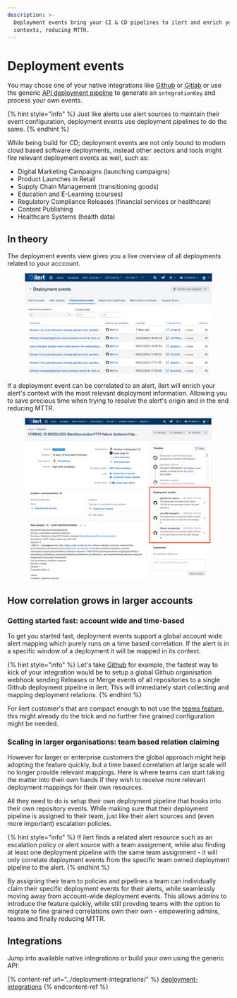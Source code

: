 ```yaml
---
description: >-
  Deployment events bring your CI & CD pipelines to ilert and enrich your alert
  contexts, reducing MTTR.
---
```


# Deployment events

You may chose one of your native integrations like [Github](../deployment-integrations/github.md) or [Gitlab](../deployment-integrations/gitlab.md) or use the generic [API deployment pipeline](../deployment-integrations/api.md) to generate an `integrationKey` and process your own events.

{% hint style="info" %}
Just like alerts use alert sources to maintain their event configuration, deployment events use deployment pipelines to do the same.
{% endhint %}

While being build for CD; deployment events are not only bound to modern cloud based software deployments, instead other sectors and tools might fire relevant deployment events as well, such as:

* Digital Marketing Campaigns (launching campaigns)
* Product Launches in Retail
* Supply Chain Management (transitioning goods)
* Education and E-Learning (courses)
* Regulatory Compliance Releases (financial services or healthcare)
* Content Publishing
* Healthcare Systems (health data)

## In theory

The deployment events view gives you a live overview of all deployments related to your acccount.

<figure><img src="../.gitbook/assets/image (142).png" alt=""><figcaption></figcaption></figure>

If a deployment event can be correlated to an alert, ilert will enrich your alert's context with the most relevant deployment information. Allowing you to save precious time when trying to resolve the alert's origin and in the end reducing MTTR.

<figure><img src="../.gitbook/assets/image (143).png" alt=""><figcaption></figcaption></figure>

## How correlation grows in larger accounts

### Getting started fast: account wide and time-based

To get you started fast, deployment events support a global account wide alert mapping which purely runs on a time based correlation. If the alert is in a specific window of a deployment it will be mapped in its context.

{% hint style="info" %}
Let's take [Github](../deployment-integrations/github.md) for example, the fastest way to kick of your integration would be to setup a global Github organisation webhook sending Releases or Merge events of all repositories to a single Github deployment pipeline in ilert. This will immediately start collecting and mapping deployment relations.
{% endhint %}

For ilert customer's that are compact enough to not use the [teams feature](../user-administration/teams.md), this might already do the trick and no further fine grained configuration might be needed.

### Scaling in larger organisations: team based relation claiming

However for larger or enterprise customers the global approach might help adopting the feature quickly, but a time based correlation at large scale will no longer provide relevant mappings. Here is where teams can start taking the matter into their own hands if they wish to receive more relevant deployment mappings for their own resources.

All they need to do is setup their own deployment pipeline that hooks into their own repository events. While making sure that their deployment pipeline is assigned to their team, just like their alert sources and (even more important) escalation policies.

{% hint style="info" %}
If ilert finds a related alert resource such as an escalation policy or alert source with a team assignment, while also finding at least one deployment pipeline with the same team assignment - it will only correlate deployment events from the specific team owned deployment pipeline to the alert.
{% endhint %}

By assigning their team to policies and pipelines a team can individually claim their specific deployment events for their alerts, while seamlessly moving away from account-wide deployment events. This allows admins to introduce the feature quickly, while still provding teams with the option to migrate to fine grained correlations own their own - empowering admins, teams and finally reducing MTTR.

## Integrations

Jump into available native integrations or build your own using the generic API:

{% content-ref url="../deployment-integrations/" %}
[deployment-integrations](../deployment-integrations/)
{% endcontent-ref %}
